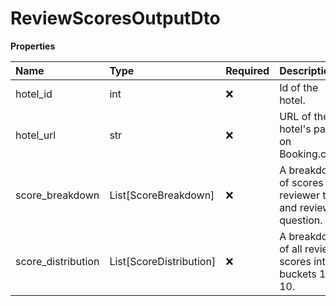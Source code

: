 # ReviewScoresOutputDto

**Properties**

| Name               | Type                    | Required | Description                                                  |
| :----------------- | :---------------------- | :------- | :----------------------------------------------------------- |
| hotel_id           | int                     | ❌       | Id of the hotel.                                             |
| hotel_url          | str                     | ❌       | URL of the hotel's page on Booking.com.                      |
| score_breakdown    | List[ScoreBreakdown]    | ❌       | A breakdown of scores per reviewer type and review question. |
| score_distribution | List[ScoreDistribution] | ❌       | A breakdown of all review scores into buckets 1 - 10.        |

<!-- This file was generated by liblab | https://liblab.com/ -->

